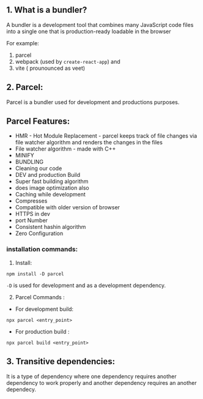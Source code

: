 ## 1. What is a bundler?

A bundler is a development tool that combines many JavaScript code files into a single one that is production-ready loadable in the browser

For example:  
1. parcel 
2. webpack (used by `create-react-app`) and
3. vite ( prounounced as veet)



## 2. Parcel:

Parcel is a bundler used for development and productions purposes.

## Parcel Features:

* HMR - Hot Module Replacement - parcel keeps track of file changes via file watcher algorithm and renders the changes in the files
* File watcher algorithm - made with C++
* MINIFY
* BUNDLING
* Cleaning our code
* DEV and production Build
* Super fast building algorithm
* does image optimization also
* Caching while development
* Compresses
* Compatible with older version of browser
* HTTPS in dev
* port Number
* Consistent hashin algorithm
* Zero Configuration

###  installation commands:

1. Install:
```
npm install -D parcel
```
`-D` is used for development and as a development dependency.

2. Parcel Commands :

- For development build:
```
npx parcel <entry_point> 
```
- For production build :
```
npx parcel build <entry_point> 
```


## 3. Transitive dependencies:
It is a type of dependency where one dependency requires another dependency to work properly and another dependency requires an another dependecy.
